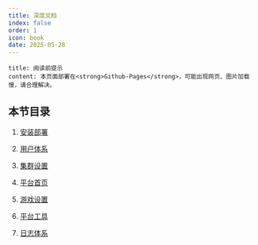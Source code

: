```yaml
---
title: 深度文档
index: false
order: 1
icon: book
date: 2025-05-28
---
```


```component VPBanner
title: 阅读前提示
content: 本页面部署在<strong>Github-Pages</strong>，可能出现网页、图片加载慢，请合理解决。
```

## 本节目录
1. [安装部署](install/README.md)

2. [用户体系](users.md)

3. [集群设置](cluster.md)

4. [平台首页](home.md)

5. [游戏设置](setting/README.md)

6. [平台工具](tools/README.md)

7. [日志体系](logs.md)